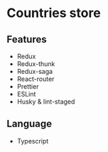 # Countries store


## Features
* Redux
* Redux-thunk
* Redux-saga
* React-router
* Prettier
* ESLint
* Husky & lint-staged

## Language
* Typescript
